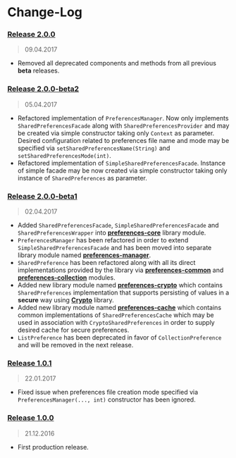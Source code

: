Change-Log
===============

### [Release 2.0.0](https://github.com/universum-studios/android_preferences/releases/tag/2.0.0) ###
> 09.04.2017

- Removed all deprecated components and methods from all previous **beta** releases.

### [Release 2.0.0-beta2](https://github.com/universum-studios/android_preferences/releases/tag/2.0.0-beta2) ###
> 05.04.2017

- Refactored implementation of `PreferencesManager`. Now only implements `SharedPreferencesFacade`
  along with `SharedPreferencesProvider` and may be created via simple constructor taking only `Context`
  as parameter. Desired configuration related to preferences file name and mode may be specified via
  `setSharedPreferencesName(String)` and `setSharedPreferencesMode(int)`.
- Refactored implementation of `SimpleSharedPreferencesFacade`. Instance of simple facade may be now
  created via simple constructor taking only instance of `SharedPreferences` as parameter.

### [Release 2.0.0-beta1](https://github.com/universum-studios/android_preferences/releases/tag/2.0.0-beta1) ###
> 02.04.2017

- Added `SharedPreferencesFacade`, `SimpleSharedPreferencesFacade` and `SharedPreferencesWrapper`
  into **[preferences-core](https://github.com/universum-studios/android_preferences/MODULES.md)**
  library module.
- `PreferencesManager` has been refactored in order to extend `SimpleSharedPreferencesFacade` and has
  been moved into separate library module named **[preferences-manager](https://github.com/universum-studios/android_preferences/MODULES.md)**.
- `SharedPreference` has been refactored along with all its direct implementations provided by the
  library via **[preferences-common](https://github.com/universum-studios/android_preferences/MODULES.md)**
  and **[preferences-collection](https://github.com/universum-studios/android_preferences/MODULES.md)**
  modules.
- Added new library module named **[preferences-crypto](https://github.com/universum-studios/android_preferences/MODULES.md)**
  which contains `SharedPreferences` implementation that supports persisting of values in a **secure**
  way using **[Crypto](https://github.com/universum-studios/android_crypto)** library.
- Added new library module named **[preferences-cache](https://github.com/universum-studios/android_preferences/MODULES.md)**
  which contains common implementations of `SharedPreferencesCache` which may be used in association
  with `CryptoSharedPreferences` in order to supply desired cache for secure preferences.
- `ListPreference` has been deprecated in favor of `CollectionPreference` and will be removed in
  the next release.

### [Release 1.0.1](https://github.com/universum-studios/android_preferences/releases/tag/1.0.1) ###
> 22.01.2017

- Fixed issue when preferences file creation mode specified via `PreferencesManager(..., int)`
  constructor has been ignored.

### [Release 1.0.0](https://github.com/universum-studios/android_preferences/releases/tag/1.0.0) ###
> 21.12.2016

- First production release.